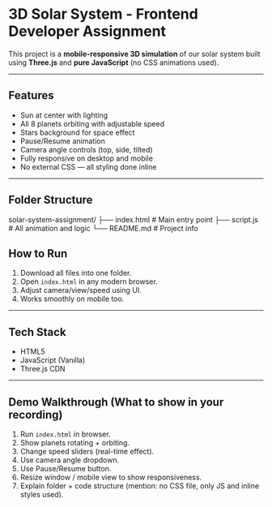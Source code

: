 # 3D Solar System - Frontend Developer Assignment

This project is a **mobile-responsive 3D simulation** of our solar system built using **Three.js** and **pure JavaScript** (no CSS animations used).

---

## Features

-  Sun at center with lighting
-  All 8 planets orbiting with adjustable speed
-  Stars background for space effect
-  Pause/Resume animation
-  Camera angle controls (top, side, tilted)
-  Fully responsive on desktop and mobile
-  No external CSS — all styling done inline

---

##  Folder Structure
solar-system-assignment/
├── index.html # Main entry point
├── script.js # All animation and logic
└── README.md # Project info

## How to Run

1. Download all files into one folder.
2. Open `index.html` in any modern browser.
3. Adjust camera/view/speed using UI.
4. Works smoothly on mobile too.

---

## Tech Stack

- HTML5
- JavaScript (Vanilla)
- Three.js CDN

---

## Demo Walkthrough (What to show in your recording)

1. Run `index.html` in browser.
2. Show planets rotating + orbiting.
3. Change speed sliders (real-time effect).
4. Use camera angle dropdown.
5. Use Pause/Resume button.
6. Resize window / mobile view to show responsiveness.
7. Explain folder + code structure (mention: no CSS file, only JS and inline styles used).
